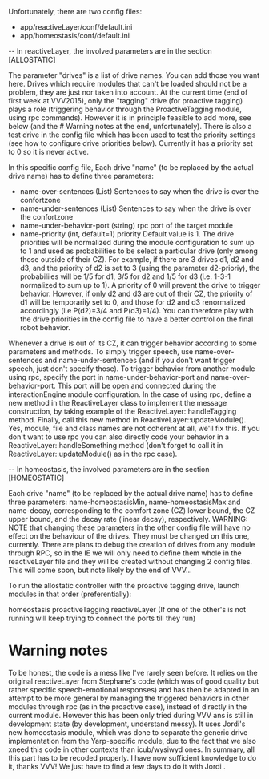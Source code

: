 


Unfortunately, there are two config files: 
* app/reactiveLayer/conf/default.ini
* app/homeostasis/conf/default.ini

--
In reactiveLayer, the involved parameters are in the section [ALLOSTATIC]

The parameter "drives" is a list of drive names. You can add those you want here. Drives which require modules that can't be loaded should not be a problem, they are just nor taken into account. At the current time (end of first week at VVV2015), only the "tagging" drive (for proactive tagging) plays a role (triggering behavior through the ProactiveTagging module, using rpc commands). However it is in principle feasible to add more, see below (and the # Warning notes at the end, unfortunately). There is also a test drive in the config file which has been used to test the priority settings (see how to configure drive priorities below). Currently it has a priority set to 0 so it is never active.

In this specific config file, Each drive "name" (to be replaced by the actual drive name) has to define three parameters:
* name-over-sentences          (List) Sentences to say when the drive is over the confortzone
* name-under-sentences         (List) Sentences to say when the drive is over the confortzone
* name-under-behavior-port     (string) rpc port of the target module 
* name-priority                (int, default=1) priority
Default value is 1. The drive priorities will be normalized during the module configuration to sum up to 1 and used as probabilities to be select a particular drive (only among those outside of their CZ). For example, if there are 3 drives d1, d2 and d3, and the priority of d2 is set to 3 (using the parameter d2-prioriy), the probabiliies will be 1/5 for d1, 3/5 for d2 and 1/5 for d3 (i.e. 1-3-1 normalized to sum up to 1). A priority of 0 will prevent the drive to trigger behavior. However, if only d2 and d3 are out of their CZ, the priority of d1 will be temporarily set to 0, and those for d2 and d3 renormalized accordingly (i.e P(d2)=3/4 and P(d3)=1/4). 
You can therefore play with the drive priorities in the config file to have a better control on the final robot behavior. 

Whenever a drive is out of its CZ, it can trigger behavior according to some parameters and methods. To simply trigger speech, use name-over-sentences  and name-under-sentences (and if you don't want trigger speech, just don't specify those). To trigger behavior from another module using rpc, specify the port in name-under-behavior-port and name-over-behavior-port. This port will be open and connected during the interactionEngine module configuration. In the case of using rpc, define a new method in the ReactiveLayer class to implement the message construction, by taking example of the ReactiveLayer::handleTagging method. Finally, call this new method in ReactiveLayer::updateModule(). Yes, module, file and class names are not coherent at all, we'll fix this. If you don't want to use rpc you can also directly code your behavior in a ReactiveLayer::handleSomething method (don't forget to call it in ReactiveLayer::updateModule() as in the rpc case).

--
In homeostasis, the involved parameters are in the section [HOMEOSTATIC]

Each drive "name" (to be replaced by the actual drive name) has to define three parameters:
name-homeostasisMin, name-homeostasisMax and name-decay, corresponding to the comfort zone (CZ) lower bound, the CZ upper bound, and the decay rate (linear decay), respectively. WARNING: NOTE that changing these parameters in the other config file will have no effect on the behaviour of the drives. They must be changed on this one, currently. There are plans to debug the creation of drives from any module through RPC, so in the IE we will only need to define them whole in the reactiveLayer file and they will be created without changing 2 config files. This will come soon, but note likely by the end of VVV...


To run the allostatic controller with the proactive tagging drive, launch modules in that order (preferentially):

homeostasis
proactiveTagging
reactiveLayer (If one of the other's is not running will keep trying to connect the ports till they run)

# Warning notes
To be honest, the code is a mess like I've rarely seen before. It relies on the original reactiveLayer from Stephane's code (which was of good quality but rather specific speech-emotional responses) and has then be adapted in an attempt to be more general by managing the triggered behaviors in other modules through rpc (as in the proactive case), instead of directly in the current module. However this has been only tried during VVV ans is still in development state (by development, understand messy). It uses Jordi's new homeostasis module, which was done to separate the generic drive implementation from the Yarp-specific module, due to the fact that we also xneed this code in other contexts than icub/wysiwyd ones. In summary, all this part has to be recoded properly. I have now sufficient knowledge to do it, thanks VVV! We just have to find a few days to do it with Jordi	.
